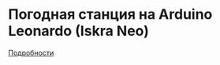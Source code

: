 # Погодная станция на Arduino Leonardo (Iskra Neo)
[Подробности](https://github.com/MikeVol/WeatherStation/wiki/Основное)


